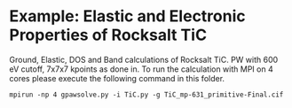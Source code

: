 # Example: Elastic and Electronic Properties of Rocksalt TiC

Ground, Elastic, DOS and Band calculations of Rocksalt TiC. PW with 600 eV cutoff, 7x7x7 kpoints as done in. To run the calculation with MPI on 4 cores please execute the following command in this folder.

    mpirun -np 4 gpawsolve.py -i TiC.py -g TiC_mp-631_primitive-Final.cif
	
